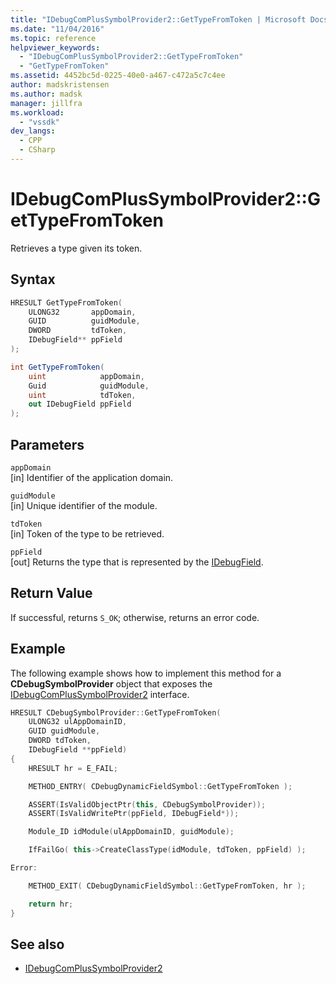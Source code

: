```yaml
---
title: "IDebugComPlusSymbolProvider2::GetTypeFromToken | Microsoft Docs"
ms.date: "11/04/2016"
ms.topic: reference
helpviewer_keywords:
  - "IDebugComPlusSymbolProvider2::GetTypeFromToken"
  - "GetTypeFromToken"
ms.assetid: 4452bc5d-0225-40e0-a467-c472a5c7c4ee
author: madskristensen
ms.author: madsk
manager: jillfra
ms.workload:
  - "vssdk"
dev_langs:
  - CPP
  - CSharp
---
```

# IDebugComPlusSymbolProvider2::GetTypeFromToken
Retrieves a type given its token.

## Syntax

```cpp
HRESULT GetTypeFromToken(
    ULONG32       appDomain,
    GUID          guidModule,
    DWORD         tdToken,
    IDebugField** ppField
);
```

```csharp
int GetTypeFromToken(
    uint            appDomain,
    Guid            guidModule,
    uint            tdToken,
    out IDebugField ppField
);
```

## Parameters
`appDomain`\
[in] Identifier of the application domain.

`guidModule`\
[in] Unique identifier of the module.

`tdToken`\
[in] Token of the type to be retrieved.

`ppField`\
[out] Returns the type that is represented by the [IDebugField](../../../extensibility/debugger/reference/idebugfield.md).

## Return Value
If successful, returns `S_OK`; otherwise, returns an error code.

## Example
The following example shows how to implement this method for a **CDebugSymbolProvider** object that exposes the [IDebugComPlusSymbolProvider2](../../../extensibility/debugger/reference/idebugcomplussymbolprovider2.md) interface.

```cpp
HRESULT CDebugSymbolProvider::GetTypeFromToken(
    ULONG32 ulAppDomainID,
    GUID guidModule,
    DWORD tdToken,
    IDebugField **ppField)
{
    HRESULT hr = E_FAIL;

    METHOD_ENTRY( CDebugDynamicFieldSymbol::GetTypeFromToken );

    ASSERT(IsValidObjectPtr(this, CDebugSymbolProvider));
    ASSERT(IsValidWritePtr(ppField, IDebugField*));

    Module_ID idModule(ulAppDomainID, guidModule);

    IfFailGo( this->CreateClassType(idModule, tdToken, ppField) );

Error:

    METHOD_EXIT( CDebugDynamicFieldSymbol::GetTypeFromToken, hr );

    return hr;
}
```

## See also
- [IDebugComPlusSymbolProvider2](../../../extensibility/debugger/reference/idebugcomplussymbolprovider2.md)
